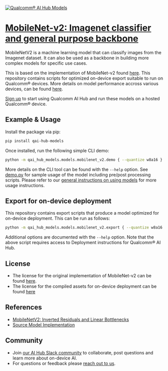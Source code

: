 [![Qualcomm® AI Hub Models](https://qaihub-public-assets.s3.us-west-2.amazonaws.com/qai-hub-models/quic-logo.jpg)](../../README.md)


# [MobileNet-v2: Imagenet classifier and general purpose backbone](https://aihub.qualcomm.com/models/mobilenet_v2)

MobileNetV2 is a machine learning model that can classify images from the Imagenet dataset. It can also be used as a backbone in building more complex models for specific use cases.

This is based on the implementation of MobileNet-v2 found [here](https://github.com/tonylins/pytorch-mobilenet-v2/tree/master). This repository contains scripts for optimized on-device
export suitable to run on Qualcomm® devices. More details on model performance
accross various devices, can be found [here](https://aihub.qualcomm.com/models/mobilenet_v2).

[Sign up](https://myaccount.qualcomm.com/signup) to start using Qualcomm AI Hub and run these models on a hosted Qualcomm® device.




## Example & Usage

Install the package via pip:
```bash
pip install qai-hub-models
```


Once installed, run the following simple CLI demo:

```bash
python -m qai_hub_models.models.mobilenet_v2.demo { --quantize w8a16 }
```
More details on the CLI tool can be found with the `--help` option. See
[demo.py](demo.py) for sample usage of the model including pre/post processing
scripts. Please refer to our [general instructions on using
models](../../../#getting-started) for more usage instructions.

## Export for on-device deployment

This repository contains export scripts that produce a model optimized for
on-device deployment. This can be run as follows:

```bash
python -m qai_hub_models.models.mobilenet_v2.export { --quantize w8a16 }
```
Additional options are documented with the `--help` option. Note that the above
script requires access to Deployment instructions for Qualcomm® AI Hub.


## License
* The license for the original implementation of MobileNet-v2 can be found
  [here](https://github.com/tonylins/pytorch-mobilenet-v2/blob/master/LICENSE).
* The license for the compiled assets for on-device deployment can be found [here](https://qaihub-public-assets.s3.us-west-2.amazonaws.com/qai-hub-models/Qualcomm+AI+Hub+Proprietary+License.pdf)


## References
* [MobileNetV2: Inverted Residuals and Linear Bottlenecks](https://arxiv.org/abs/1801.04381)
* [Source Model Implementation](https://github.com/tonylins/pytorch-mobilenet-v2/tree/master)



## Community
* Join [our AI Hub Slack community](https://aihub.qualcomm.com/community/slack) to collaborate, post questions and learn more about on-device AI.
* For questions or feedback please [reach out to us](mailto:ai-hub-support@qti.qualcomm.com).
